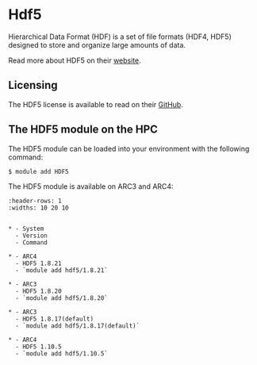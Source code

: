 # Hdf5

Hierarchical Data Format (HDF) is a set of file formats (HDF4, HDF5) designed to store and organize large amounts of data.



Read more about HDF5 on their [website](https://www.hdfgroup.org/solutions/hdf5/).





## Licensing 

The HDF5 license is available to read on their [GitHub](https://github.com/HDFGroup/hdf5/blob/develop/COPYING).



## The HDF5 module on the HPC

The HDF5 module can be loaded into your environment with the following command:

```bash
$ module add HDF5
```

The HDF5 module is available on ARC3 and ARC4:

```{list-table}
:header-rows: 1
:widths: 10 20 10


* - System
  - Version
  - Command

* - ARC4
  - HDF5 1.8.21
  - `module add hdf5/1.8.21`

* - ARC3
  - HDF5 1.8.20
  - `module add hdf5/1.8.20`

* - ARC3
  - HDF5 1.8.17(default)
  - `module add hdf5/1.8.17(default)`

* - ARC4
  - HDF5 1.10.5
  - `module add hdf5/1.10.5`

```
